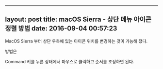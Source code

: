 
---
layout: post
title:  macOS Sierra - 상단 메뉴 아이콘 정렬 방법
date:   2016-09-04 00:57:23
---

MacOS Sierra 부터 상단 우측에 있는 아이콘 위치를 변경하는 것이 가능해 졌다.

방법은

Command 키를 누른 상태에서 마우스로 클릭하고 순서를 조정하면 된다.
